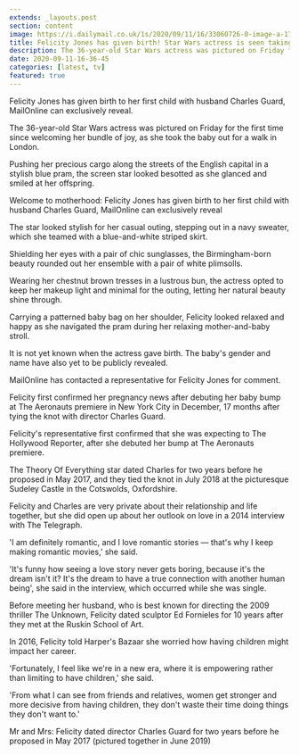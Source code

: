 ```yaml
---
extends: _layouts.post
section: content
image: https://i.dailymail.co.uk/1s/2020/09/11/16/33060726-0-image-a-174_1599838261600.jpg 
title: Felicity Jones has given birth! Star Wars actress is seen taking her newborn baby out for a stroll 
description: The 36-year-old Star Wars actress was pictured on Friday for the first time since welcoming her bundle of joy, as she took the baby out for a walk in London. 
date: 2020-09-11-16-36-45 
categories: [latest, tv] 
featured: true 
--- 
```

Felicity Jones has given birth to her first child with husband Charles Guard, MailOnline can exclusively reveal.

The 36-year-old Star Wars actress was pictured on Friday for the first time since welcoming her bundle of joy, as she took the baby out for a walk in London.

Pushing her precious cargo along the streets of the English capital in a stylish blue pram, the screen star looked besotted as she glanced and smiled at her offspring.

Welcome to motherhood: Felicity Jones has given birth to her first child with husband Charles Guard, MailOnline can exclusively reveal

The star looked stylish for her casual outing, stepping out in a navy sweater, which she teamed with a blue-and-white striped skirt.

Shielding her eyes with a pair of chic sunglasses, the Birmingham-born beauty rounded out her ensemble with a pair of white plimsolls.

Wearing her chestnut brown tresses in a lustrous bun, the actress opted to keep her makeup light and minimal for the outing, letting her natural beauty shine through.











Carrying a patterned baby bag on her shoulder, Felicity looked relaxed and happy as she navigated the pram during her relaxing mother-and-baby stroll.

It is not yet known when the actress gave birth. The baby's gender and name have also yet to be publicly revealed. 

MailOnline has contacted a representative for Felicity Jones for comment. 

Felicity first confirmed her pregnancy news after debuting her baby bump at The Aeronauts premiere in New York City in December, 17 months after tying the knot with director Charles Guard.











Felicity's representative first confirmed that she was expecting to The Hollywood Reporter, after she debuted her bump at The Aeronauts premiere.

The Theory Of Everything star dated Charles for two years before he proposed in May 2017, and they tied the knot in July 2018 at the picturesque Sudeley Castle in the Cotswolds, Oxfordshire.

Felicity and Charles are very private about their relationship and life together, but she did open up about her outlook on love in a 2014 interview with The Telegraph. 







'I am definitely romantic, and I love romantic stories — that's why I keep making romantic movies,' she said.

'It's funny how seeing a love story never gets boring, because it's the dream isn't it? It's the dream to have a true connection with another human being', she said in the interview, which occurred while she was single.

Before meeting her husband, who is best known for directing the 2009 thriller The Unknown, Felicity dated sculptor Ed Fornieles for 10 years after they met at the Ruskin School of Art.









In 2016, Felicity told Harper's Bazaar she worried how having children might impact her career.

'Fortunately, I feel like we're in a new era, where it is empowering rather than limiting to have children,' she said.

'From what I can see from friends and relatives, women get stronger and more decisive from having children, they don't waste their time doing things they don't want to.'









Mr and Mrs: Felicity dated director Charles Guard for two years before he proposed in May 2017 (pictured together in June 2019)

